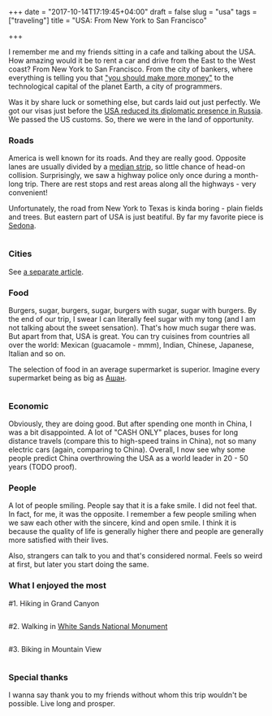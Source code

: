 +++
date = "2017-10-14T17:19:45+04:00"
draft = false
slug = "usa"
tags = ["traveling"]
title = "USA: From New York to San Francisco"

+++

I remember me and my friends sitting in a cafe and talking about the USA. How
amazing would it be to rent a car and drive from the East to the West coast?
From New York to San Francisco. From the city of bankers, where everything is
telling you that ["you should make more
money"](http://www.paulgraham.com/cities.html) to the technological capital of
the planet Earth, a city of programmers.

Was it by share luck or something else, but cards laid out just perfectly. We
got our visas just before the [USA reduced its diplomatic presence in
Russia][1]. We passed the US customs. So, there we were in the land of
opportunity.

### Roads

America is well known for its roads. And they are really good. Opposite lanes
are usually divided by a [median
strip](https://en.wikipedia.org/wiki/Median_strip), so little chance of head-on
collision. Surprisingly, we saw a highway police only once during a month-long
trip. There are rest stops and rest areas along all the highways - very
convenient!

Unfortunately, the road from New York to Texas is kinda boring - plain fields
and trees. But eastern part of USA is just beatiful. By far my favorite piece
is [Sedona](https://en.wikipedia.org/wiki/Sedona,_Arizona).

<img class="img-rounded" src="/images/posts/2017-10-14-usa/sedona-1.jpg" alt="" title=""/>

### Cities

See [a separate article](/2017/09/usa-cities).

### Food

Burgers, sugar, burgers, sugar, burgers with sugar, sugar with burgers. By the
end of our trip, I swear I can literally feel sugar with my tong (and I am not talking
about the sweet sensation). That's how much sugar there was. But apart from
that, USA is great. You can try cuisines from countries all over the world:
Mexican (guacamole - mmm), Indian, Chinese, Japanese, Italian and so on.

The selection of food in an average supermarket is superior. Imagine every
supermarket being as big as [Ашан](https://www.auchan.ru/en/auchan_russia).

<img class="img-rounded" src="/images/posts/2017-10-14-usa/kefir.jpg" alt="" title=""/>

### Economic

Obviously, they are doing good. But after spending one month in China, I was a
bit disappointed. A lot of "CASH ONLY" places, buses for long distance travels
(compare this to high-speed trains in China), not so many electric cars (again,
comparing to China). Overall, I now see why some people predict China
overthrowing the USA as a world leader in 20 - 50 years (TODO proof).

### People

A lot of people smiling. People say that it is a fake smile. I did not feel
that. In fact, for me, it was the opposite. I remember a few people smiling
when we saw each other with the sincere, kind and open smile. I think it is
because the quality of life is generally higher there and people are generally
more satisfied with their lives.

Also, strangers can talk to you and that's considered normal. Feels so weird at
first, but later you start doing the same.

### What I enjoyed the most

\#1. Hiking in Grand Canyon

<img class="img-rounded" src="/images/posts/2017-10-14-usa/grand-canyon-1.jpg" alt="" title=""/>

\#2. Walking in [White Sands National Monument](https://en.wikipedia.org/wiki/White_Sands_National_Monument)

<img class="img-rounded" src="/images/posts/2017-10-14-usa/whitesands-1.jpg" alt="" title=""/>

\#3. Biking in Mountain View

<img class="img-rounded" src="/images/posts/2017-10-14-usa/mountain-view-1.jpg" alt="" title=""/>

### Special thanks

I wanna say thank you to my friends without whom this trip wouldn't be
possible. Live long and prosper.

[1]: https://www.theguardian.com/world/2017/jul/28/russia-cuts-us-diplomatic-presence-retaliation-sanctions
